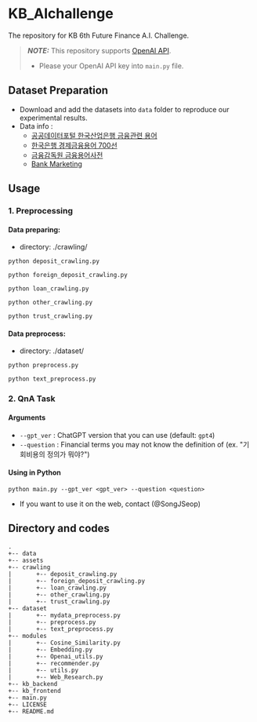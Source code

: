 # KB_AIchallenge
The repository for KB 6th Future Finance A.I. Challenge.

> **_NOTE:_** This repository supports [OpenAI API](https://openai.com/index/openai-api/).
> - Please your OpenAI API key into  `main.py` file.

## Dataset Preparation

- Download and add the datasets into `data` folder to reproduce our experimental results.
- Data info :
  - [공공데이터포털 한국산업은행 금융관련 용어](https://www.data.go.kr/data/15044350/fileData.do)
  - [한국은행 경제금융용어 700선](https://www.bok.or.kr/portal/bbs/B0000249/view.do?nttId=235017&menuNo=200765)
  - [금융감독원 금융용어사전](https://fine.fss.or.kr/fine/fnctip/fncDicary/list.do?menuNo=900021)
  - [Bank Marketing](https://www.kaggle.com/datasets/janiobachmann/bank-marketing-dataset?resource=download&select=bank.csv)

## Usage
### 1. Preprocessing 

#### Data preparing: 
- directory: ./crawling/

```
python deposit_crawling.py
```   
```
python foreign_deposit_crawling.py
```
```
python loan_crawling.py
```
```
python other_crawling.py
```
```
python trust_crawling.py
```

#### Data preprocess:
- directory: ./dataset/

```
python preprocess.py  
```
```
python text_preprocess.py
```

### 2. QnA Task

#### Arguments

- `--gpt_ver` : ChatGPT version that you can use (default: `gpt4`)
- `--question` : Financial terms you may not know the definition of (ex. "기회비용의 정의가 뭐야?") 

#### Using in Python 

```
python main.py --gpt_ver <gpt_ver> --question <question> 
```
- If you want to use it on the web, contact (@SongJSeop)
 
## Directory and codes

```
.
+-- data
+-- assets
+-- crawling
|       +-- deposit_crawling.py
|       +-- foreign_deposit_crawling.py
|       +-- loan_crawling.py
|       +-- other_crawling.py
|       +-- trust_crawling.py
+-- dataset
|       +-- mydata_preprocess.py
|       +-- preprocess.py
|       +-- text_preprocess.py
+-- modules 
|       +-- Cosine_Similarity.py
|       +-- Embedding.py
|       +-- Openai_utils.py
|       +-- recommender.py
|       +-- utils.py
|       +-- Web_Research.py
+-- kb_backend
+-- kb_frontend
+-- main.py
+-- LICENSE
+-- README.md
```





